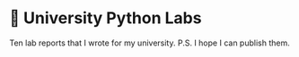 # 🏫 University Python Labs

Ten lab reports that I wrote for my university. P.S. I hope I can publish them.




